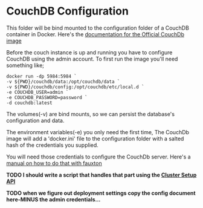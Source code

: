 # CouchDB Configuration

This folder will be bind mounted to the configuration folder of a CouchDB container in Docker. Here's the [documentation for the Official CouchDb image](https://hub.docker.com/_/couchdb) 

Before the couch instance is up and running you have to configure CouchDB using the admin account.
To first run the image you'll need something like;
```
docker run -dp 5984:5984 `
-v ${PWD}/couchdb/data:/opt/couchdb/data `
-v ${PWD}/couchdb/config:/opt/couchdb/etc/local.d `
-e COUCHDB_USER=admin `
-e COUCHDB_PASSWORD=password `
-d couchdb:latest
```
The volumes(-v) are bind mounts, so we can persist the database's configuration and data.

The environment variables(-e) you only need the first time, The CouchDb image will add a 'docker.ini' file to the configuration folder with a salted hash of the credentials you supplied.

You will need those credentials to configure the CouchDb server. Here's a [manual on how to do that with fauxton](https://docs.couchdb.org/en/stable/setup/single-node.html)

**TODO I should write a script that handles that part using the [Cluster Setup API](https://docs.couchdb.org/en/stable/setup/cluster.html#the-cluster-setup-api)**

**TODO when we figure out deployment settings copy the config document here-MINUS the admin credentials...**